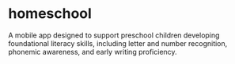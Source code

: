 # homeschool
A mobile app designed to support preschool children developing foundational literacy skills, including letter and number recognition, phonemic awareness, and early writing proficiency.
